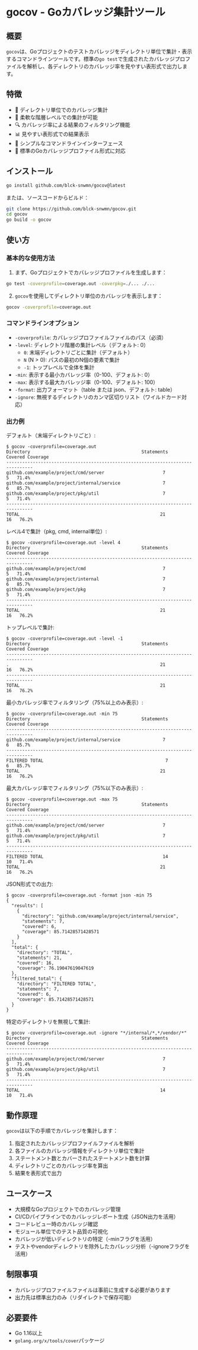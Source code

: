 # gocov - Goカバレッジ集計ツール

## 概要

`gocov`は、Goプロジェクトのテストカバレッジをディレクトリ単位で集計・表示するコマンドラインツールです。標準の`go test`で生成されたカバレッジプロファイルを解析し、各ディレクトリのカバレッジ率を見やすい表形式で出力します。

## 特徴

- 📁 ディレクトリ単位でのカバレッジ集計
- 🎯 柔軟な階層レベルでの集計が可能
- 🔍 カバレッジ率による結果のフィルタリング機能
- 📊 見やすい表形式での結果表示
- 🚀 シンプルなコマンドラインインターフェース
- 🔧 標準のGoカバレッジプロファイル形式に対応

## インストール

```bash
go install github.com/blck-snwmn/gocov@latest
```

または、ソースコードからビルド：

```bash
git clone https://github.com/blck-snwmn/gocov.git
cd gocov
go build -o gocov
```

## 使い方

### 基本的な使用方法

1. まず、Goプロジェクトでカバレッジプロファイルを生成します：

```bash
go test -coverprofile=coverage.out -coverpkg=./... ./...
```

2. `gocov`を使用してディレクトリ単位のカバレッジを表示します：

```bash
gocov -coverprofile=coverage.out
```

### コマンドラインオプション

- `-coverprofile`: カバレッジプロファイルファイルのパス（必須）
- `-level`: ディレクトリ階層の集計レベル（デフォルト: 0）
  - `0`: 末端ディレクトリごとに集計（デフォルト）
  - `N` (N > 0): パスの最初のN個の要素で集計
  - `-1`: トップレベルで全体を集計
- `-min`: 表示する最小カバレッジ率（0-100、デフォルト: 0）
- `-max`: 表示する最大カバレッジ率（0-100、デフォルト: 100）
- `-format`: 出力フォーマット（table または json、デフォルト: table）
- `-ignore`: 無視するディレクトリのカンマ区切りリスト（ワイルドカード対応）

### 出力例

デフォルト（末端ディレクトリごと）:
```
$ gocov -coverprofile=coverage.out
Directory                                          Statements    Covered Coverage
--------------------------------------------------------------------------------
github.com/example/project/cmd/server                      7          5   71.4%
github.com/example/project/internal/service                7          6   85.7%
github.com/example/project/pkg/util                        7          5   71.4%
--------------------------------------------------------------------------------
TOTAL                                                     21         16   76.2%
```

レベル4で集計（pkg, cmd, internal単位）:
```
$ gocov -coverprofile=coverage.out -level 4
Directory                                          Statements    Covered Coverage
--------------------------------------------------------------------------------
github.com/example/project/cmd                             7          5   71.4%
github.com/example/project/internal                        7          6   85.7%
github.com/example/project/pkg                             7          5   71.4%
--------------------------------------------------------------------------------
TOTAL                                                     21         16   76.2%
```

トップレベルで集計:
```
$ gocov -coverprofile=coverage.out -level -1
Directory                                          Statements    Covered Coverage
--------------------------------------------------------------------------------
.                                                         21         16   76.2%
--------------------------------------------------------------------------------
TOTAL                                                     21         16   76.2%
```

最小カバレッジ率でフィルタリング（75%以上のみ表示）:
```
$ gocov -coverprofile=coverage.out -min 75
Directory                                          Statements    Covered Coverage
--------------------------------------------------------------------------------
github.com/example/project/internal/service                7          6   85.7%
--------------------------------------------------------------------------------
FILTERED TOTAL                                              7          6   85.7%
TOTAL                                                     21         16   76.2%
```

最大カバレッジ率でフィルタリング（75%以下のみ表示）:
```
$ gocov -coverprofile=coverage.out -max 75
Directory                                          Statements    Covered Coverage
--------------------------------------------------------------------------------
github.com/example/project/cmd/server                      7          5   71.4%
github.com/example/project/pkg/util                        7          5   71.4%
--------------------------------------------------------------------------------
FILTERED TOTAL                                             14         10   71.4%
TOTAL                                                     21         16   76.2%
```

JSON形式での出力:
```
$ gocov -coverprofile=coverage.out -format json -min 75
{
  "results": [
    {
      "directory": "github.com/example/project/internal/service",
      "statements": 7,
      "covered": 6,
      "coverage": 85.71428571428571
    }
  ],
  "total": {
    "directory": "TOTAL",
    "statements": 21,
    "covered": 16,
    "coverage": 76.19047619047619
  },
  "filtered_total": {
    "directory": "FILTERED TOTAL",
    "statements": 7,
    "covered": 6,
    "coverage": 85.71428571428571
  }
}
```

特定のディレクトリを無視して集計:
```
$ gocov -coverprofile=coverage.out -ignore "*/internal/*,*/vendor/*"
Directory                                          Statements    Covered Coverage
--------------------------------------------------------------------------------
github.com/example/project/cmd/server                      7          5   71.4%
github.com/example/project/pkg/util                        7          5   71.4%
--------------------------------------------------------------------------------
TOTAL                                                     14         10   71.4%
```

## 動作原理

`gocov`は以下の手順でカバレッジを集計します：

1. 指定されたカバレッジプロファイルファイルを解析
2. 各ファイルのカバレッジ情報をディレクトリ単位で集計
3. ステートメント数とカバーされたステートメント数を計算
4. ディレクトリごとのカバレッジ率を算出
5. 結果を表形式で出力

## ユースケース

- 大規模なGoプロジェクトでのカバレッジ管理
- CI/CDパイプラインでのカバレッジレポート生成（JSON出力を活用）
- コードレビュー時のカバレッジ確認
- モジュール単位でのテスト品質の可視化
- カバレッジが低いディレクトリの特定（-minフラグを活用）
- テストやvendorディレクトリを除外したカバレッジ分析（-ignoreフラグを活用）

## 制限事項

- カバレッジプロファイルファイルは事前に生成する必要があります
- 出力先は標準出力のみ（リダイレクトで保存可能）

## 必要要件

- Go 1.16以上
- `golang.org/x/tools/cover`パッケージ